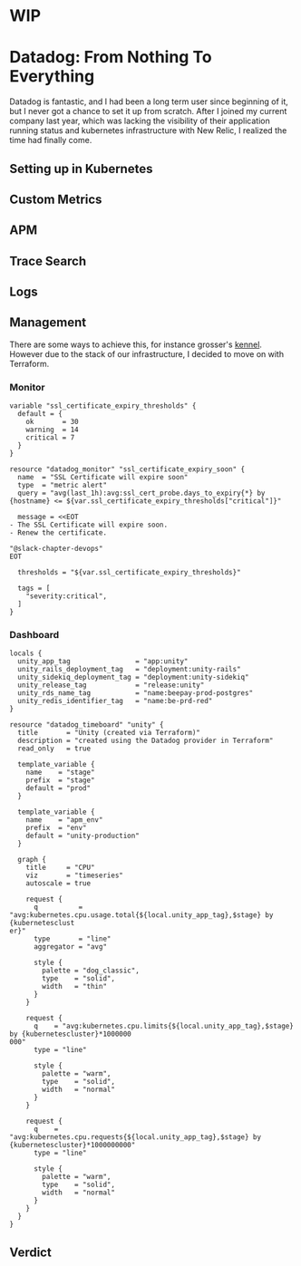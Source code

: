 # WIP
# Datadog: From Nothing To Everything

Datadog is fantastic, and I had been a long term user since beginning of it, but I never got a chance to set it up from scratch. After I joined my current company last year, which was lacking the visibility of their application running status and kubernetes infrastructure with New Relic, I realized the time had finally come.

## Setting up in Kubernetes

## Custom Metrics

## APM

## Trace Search

## Logs

## Management
There are some ways to achieve this, for instance grosser's [kennel](https://github.com/grosser/kennel). However due to the stack of our infrastructure, I decided to move on with Terraform.

### Monitor
```
variable "ssl_certificate_expiry_thresholds" {
  default = {
    ok       = 30
    warning  = 14
    critical = 7
  }
}

resource "datadog_monitor" "ssl_certificate_expiry_soon" {
  name  = "SSL Certificate will expire soon"
  type  = "metric alert"
  query = "avg(last_1h):avg:ssl_cert_probe.days_to_expiry{*} by {hostname} <= ${var.ssl_certificate_expiry_thresholds["critical"]}"

  message = <<EOT
- The SSL Certificate will expire soon.
- Renew the certificate.

"@slack-chapter-devops"
EOT

  thresholds = "${var.ssl_certificate_expiry_thresholds}"

  tags = [
    "severity:critical",
  ]
}
```
### Dashboard
```
locals {
  unity_app_tag                = "app:unity"
  unity_rails_deployment_tag   = "deployment:unity-rails"
  unity_sidekiq_deployment_tag = "deployment:unity-sidekiq"
  unity_release_tag            = "release:unity"
  unity_rds_name_tag           = "name:beepay-prod-postgres"
  unity_redis_identifier_tag   = "name:be-prd-red"
}

resource "datadog_timeboard" "unity" {
  title       = "Unity (created via Terraform)"
  description = "created using the Datadog provider in Terraform"
  read_only   = true

  template_variable {
    name    = "stage"
    prefix  = "stage"
    default = "prod"
  }

  template_variable {
    name    = "apm_env"
    prefix  = "env"
    default = "unity-production"
  }

  graph {
    title     = "CPU"
    viz       = "timeseries"
    autoscale = true

    request {
      q          = "avg:kubernetes.cpu.usage.total{${local.unity_app_tag},$stage} by {kubernetesclust
er}"
      type       = "line"
      aggregator = "avg"

      style {
        palette = "dog_classic",
        type    = "solid",
        width   = "thin"
      }
    }

    request {
      q    = "avg:kubernetes.cpu.limits{${local.unity_app_tag},$stage} by {kubernetescluster}*1000000
000"
      type = "line"

      style {
        palette = "warm",
        type    = "solid",
        width   = "normal"
      }
    }

    request {
      q    = "avg:kubernetes.cpu.requests{${local.unity_app_tag},$stage} by {kubernetescluster}*1000000000"
      type = "line"

      style {
        palette = "warm",
        type    = "solid",
        width   = "normal"
      }
    }
  }
}
```
## Verdict
